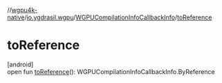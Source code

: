 //[wgpu4k-native](../../../index.md)/[io.ygdrasil.wgpu](../index.md)/[WGPUCompilationInfoCallbackInfo](index.md)/[toReference](to-reference.md)

# toReference

[android]\
open fun [toReference](to-reference.md)(): WGPUCompilationInfoCallbackInfo.ByReference